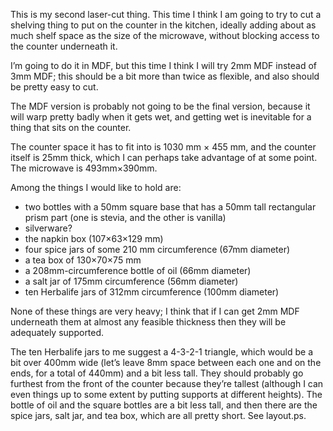 This is my second laser-cut thing.  This time I think I am going to
try to cut a shelving thing to put on the counter in the kitchen,
ideally adding about as much shelf space as the size of the microwave,
without blocking access to the counter underneath it.

I’m going to do it in MDF, but this time I think I will try 2mm MDF
instead of 3mm MDF; this should be a bit more than twice as flexible,
and also should be pretty easy to cut.

The MDF version is probably not going to be the final version, because
it will warp pretty badly when it gets wet, and getting wet is
inevitable for a thing that sits on the counter.

The counter space it has to fit into is 1030 mm × 455 mm, and the
counter itself is 25mm thick, which I can perhaps take advantage of at
some point.  The microwave is 493mm×390mm.

Among the things I would like to hold are:

- two bottles with a 50mm square base that has a 50mm tall rectangular
  prism part (one is stevia, and the other is vanilla)
- silverware?
- the napkin box (107×63×129 mm)
- four spice jars of some 210 mm circumference (67mm diameter)
- a tea box of 130×70×75 mm
- a 208mm-circumference bottle of oil (66mm diameter)
- a salt jar of 175mm circumference (56mm diameter)
- ten Herbalife jars of 312mm circumference (100mm diameter)

None of these things are very heavy; I think that if I can get 2mm MDF
underneath them at almost any feasible thickness then they will be
adequately supported.

The ten Herbalife jars to me suggest a 4-3-2-1 triangle, which would
be a bit over 400mm wide (let’s leave 8mm space between each one and
on the ends, for a total of 440mm) and a bit less tall.  They should
probably go furthest from the front of the counter because they’re
tallest (although I can even things up to some extent by putting
supports at different heights).  The bottle of oil and the square
bottles are a bit less tall, and then there are the spice jars, salt
jar, and tea box, which are all pretty short.  See layout.ps.